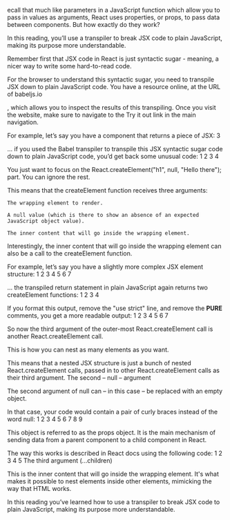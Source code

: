 ecall that much like parameters in a JavaScript function which allow you to pass in values as arguments, React uses properties, or props, to pass data between components. But how exactly do they work?

In this reading, you’ll use a transpiler to break JSX code to plain JavaScript, making its purpose more understandable.

Remember first that JSX code in React is just syntactic sugar - meaning, a nicer way to write some hard-to-read code.

For the browser to understand this syntactic sugar, you need to transpile JSX down to plain JavaScript code. You have a resource online, at the URL of babeljs.io

, which allows you to inspect the results of this transpiling. Once you visit the website, make sure to navigate to the Try it out link in the main navigation.

For example, let’s say you have a component that returns a piece of JSX:
3

… if you used the Babel transpiler to transpile this JSX syntactic sugar code down to plain JavaScript code, you’d get back some unusual code:
1
2
3
4

You just want to focus on the React.createElement("h1", null, "Hello there"); part. You can ignore the rest.

This means that the createElement function receives three arguments:

    The wrapping element to render.

    A null value (which is there to show an absence of an expected JavaScript object value).

    The inner content that will go inside the wrapping element.

Interestingly, the inner content that will go inside the wrapping element can also be a call to the createElement function.

For example, let’s say you have a slightly more complex JSX element structure:
1
2
3
4
5
6
7

… the transpiled return statement in plain JavaScript again returns two createElement functions:
1
2
3
4

If you format this output, remove the "use strict" line, and remove the **PURE** comments, you get a more readable output:
1
2
3
4
5
6
7

So now the third argument of the outer-most React.createElement call is another React.createElement call.

This is how you can nest as many elements as you want.

This means that a nested JSX structure is just a bunch of nested React.createElement calls, passed in to other React.createElement calls as their third argument.
The second – null – argument

The second argument of null can – in this case – be replaced with an empty object.

In that case, your code would contain a pair of curly braces instead of the word null:
1
2
3
4
5
6
7
8
9

This object is referred to as the props object. It is the main mechanism of sending data from a parent component to a child component in React.

The way this works is described in React docs using the following code:
1
2
3
4
5
The third argument (...children)

This is the inner content that will go inside the wrapping element. It's what makes it possible to nest elements inside other elements, mimicking the way that HTML works.

In this reading you’ve learned how to use a transpiler to break JSX code to plain JavaScript, making its purpose more understandable.
